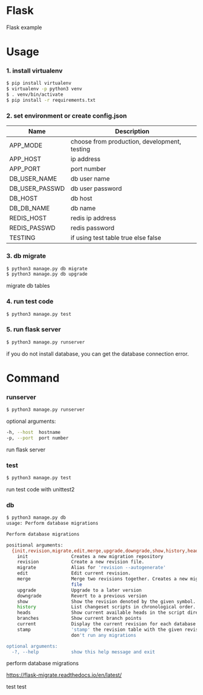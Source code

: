 # Flask
Flask example

# Usage

### 1. install virtualenv
```sh
$ pip install virtualenv
$ virtualenv -p python3 venv
$ . venv/bin/activate
$ pip install -r requirements.txt
```

### 2. set environment or create config.json
| Name                | Description                      |
| ------------------- | -------------------------------- |
| APP_MODE            | choose from production, development, testing |
| APP_HOST            | ip address                       |
| APP_PORT            | port number                      |
| DB_USER_NAME        | db user name                     |
| DB_USER_PASSWD      | db user password                 |
| DB_HOST             | db host                          |
| DB_DB_NAME          | db name                          |
| REDIS_HOST          | redis ip address                 |
| REDIS_PASSWD        | redis password                   |
| TESTING             | if using test table true else false |

### 3. db migrate
```sh
$ python3 manage.py db migrate
$ python3 manage.py db upgrade
```
migrate db tables

### 4. run test code
```sh
$ python3 manage.py test
```

### 5. run flask server
```sh
$ python3 manage.py runserver
```
if you do not install database, you can get the database connection error.

# Command

### runserver
```sh
$ python3 manage.py runserver
```

optional arguments:
```sh
-h, --host  hostname
-p, --port  port number
```

run flask server

### test
```sh
$ python3 manage.py test
```
run test code with unittest2


### db
```sh
$ python3 manage.py db
usage: Perform database migrations

Perform database migrations

positional arguments:
  {init,revision,migrate,edit,merge,upgrade,downgrade,show,history,heads,branches,current,stamp}
    init                Creates a new migration repository
    revision            Create a new revision file.
    migrate             Alias for 'revision --autogenerate'
    edit                Edit current revision.
    merge               Merge two revisions together. Creates a new migration
                        file
    upgrade             Upgrade to a later version
    downgrade           Revert to a previous version
    show                Show the revision denoted by the given symbol.
    history             List changeset scripts in chronological order.
    heads               Show current available heads in the script directory
    branches            Show current branch points
    current             Display the current revision for each database.
    stamp               'stamp' the revision table with the given revision;
                        don't run any migrations

optional arguments:
  -?, --help            show this help message and exit
```
perform database migrations

https://flask-migrate.readthedocs.io/en/latest/

test
test